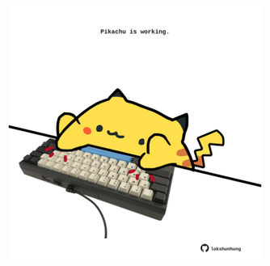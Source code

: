 <!-- built at 26/09/2022, 18:01:40 UTC -->
<p align="center">
  <img width="500" height="500" src="./ReadmeImage.svg">
</p>
